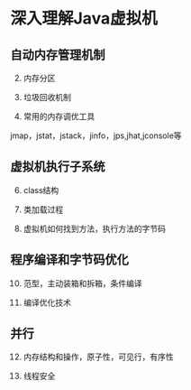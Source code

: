 # 深入理解Java虚拟机

## 自动内存管理机制

2. 内存分区

3. 垃圾回收机制

4. 常用的内存调优工具

 jmap，jstat，jstack，jinfo，jps,jhat,jconsole等
 
## 虚拟机执行子系统

6. class结构

7. 类加载过程

8. 虚拟机如何找到方法，执行方法的字节码

## 程序编译和字节码优化

10. 范型，主动装箱和拆箱，条件编译

11. 编译优化技术

## 并行

12. 内存结构和操作，原子性，可见行，有序性

13. 线程安全

